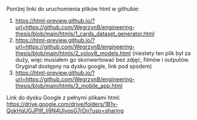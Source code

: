 Poniżej linki do uruchomienia plików html w githubie:
1. https://html-preview.github.io/?url=https://github.com/WegrzynB/engineering-thesis/blob/main/htmls/1_cards_dataset_generator.html
2. https://html-preview.github.io/?url=https://github.com/WegrzynB/engineering-thesis/blob/main/htmls/2_yolov8_models.html (niestety ten plik był za duży, więc musiałem go skonwertować bez zdjęć, filmów i outputów. Oryginał dostępny na dysku google, link pod spodem)
3. https://html-preview.github.io/?url=https://github.com/WegrzynB/engineering-thesis/blob/main/htmls/3_mobile_app.html

Link do dysku Google z pełnymi plikami html: https://drive.google.com/drive/folders/1B1y-QgkHqUGJPlIf_lj9N4UlvqsG7rDn?usp=sharing

